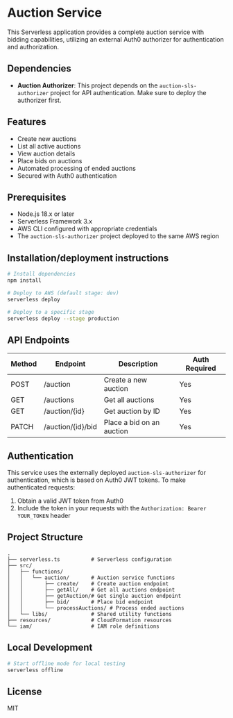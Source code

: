 # Auction Service

This Serverless application provides a complete auction service with bidding capabilities, utilizing an external Auth0 authorizer for authentication and authorization.

## Dependencies

- **Auction Authorizer**: This project depends on the `auction-sls-authorizer` project for API authentication. Make sure to deploy the authorizer first.

## Features

- Create new auctions
- List all active auctions
- View auction details
- Place bids on auctions
- Automated processing of ended auctions
- Secured with Auth0 authentication

## Prerequisites

- Node.js 18.x or later
- Serverless Framework 3.x
- AWS CLI configured with appropriate credentials
- The `auction-sls-authorizer` project deployed to the same AWS region

## Installation/deployment instructions

```bash
# Install dependencies
npm install

# Deploy to AWS (default stage: dev)
serverless deploy

# Deploy to a specific stage
serverless deploy --stage production
```

## API Endpoints

| Method | Endpoint | Description | Auth Required |
|--------|----------|-------------|--------------|
| POST | /auction | Create a new auction | Yes |
| GET | /auctions | Get all auctions | Yes |
| GET | /auction/{id} | Get auction by ID | Yes |
| PATCH | /auction/{id}/bid | Place a bid on an auction | Yes |

## Authentication

This service uses the externally deployed `auction-sls-authorizer` for authentication, which is based on Auth0 JWT tokens. To make authenticated requests:

1. Obtain a valid JWT token from Auth0
2. Include the token in your requests with the `Authorization: Bearer YOUR_TOKEN` header

## Project Structure

```
.
├── serverless.ts          # Serverless configuration
├── src/
│   ├── functions/
│   │   └── auction/       # Auction service functions
│   │       ├── create/    # Create auction endpoint
│   │       ├── getAll/    # Get all auctions endpoint
│   │       ├── getAuction/# Get single auction endpoint
│   │       ├── bid/       # Place bid endpoint
│   │       └── processAuctions/ # Process ended auctions
│   └── libs/              # Shared utility functions
├── resources/             # CloudFormation resources
└── iam/                   # IAM role definitions
```

## Local Development

```bash
# Start offline mode for local testing
serverless offline
```

## License

MIT
